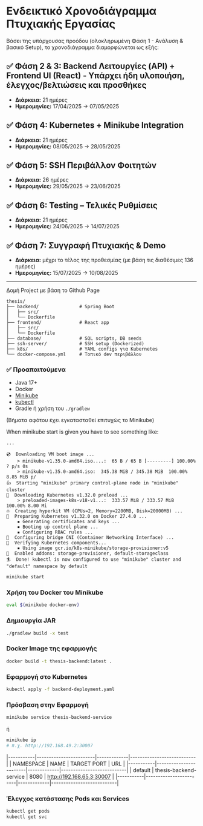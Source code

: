 # Ενδεικτικό Χρονοδιάγραμμα Πτυχιακής Εργασίας

Βάσει της υπάρχουσας προόδου (ολοκληρωμένη Φάση 1 - Ανάλυση & βασικό Setup), το χρονοδιάγραμμα διαμορφώνεται ως εξής:

## ✅ Φάση 2 & 3: Backend Λειτουργίες (API) + Frontend UI (React) - Υπάρχει ήδη υλοποιήση, έλεγχος/βελτιώσεις και προσθήκες
- **Διάρκεια:** 21 ημέρες
- **Ημερομηνίες:** 17/04/2025 → 07/05/2025

## ✅ Φάση 4: Kubernetes + Minikube Integration
- **Διάρκεια:** 21 ημέρες
- **Ημερομηνίες:** 08/05/2025 → 28/05/2025

## ✅ Φάση 5: SSH Περιβάλλον Φοιτητών
- **Διάρκεια:** 26 ημέρες
- **Ημερομηνίες:** 29/05/2025 → 23/06/2025

## ✅ Φάση 6: Testing – Τελικές Ρυθμίσεις
- **Διάρκεια:** 21 ημέρες
- **Ημερομηνίες:** 24/06/2025 → 14/07/2025

## ✅ Φάση 7: Συγγραφή Πτυχιακής & Demo
- **Διάρκεια:** μέχρι το τέλος της προθεσμίας (με βάση τις διαθέσιμες 136 ημέρες)
- **Ημερομηνίες:** 15/07/2025 →  10/08/2025

---

Δομή Project με βάση το Github Page
```
thesis/
├── backend/               # Spring Boot
│   ├── src/
│   └── Dockerfile
├── frontend/              # React app
│   ├── src/
│   └── Dockerfile
├── database/              # SQL scripts, DB seeds
├── ssh-server/            # SSH setup (Dockerized)
├── k8s/                   # YAML configs για Kubernetes
└── docker-compose.yml     # Τοπικό dev περιβάλλον
```

### ✅ Προαπαιτούμενα

- Java 17+
- Docker
- [Minikube](https://minikube.sigs.k8s.io/docs/start/)
- [kubectl](https://kubernetes.io/docs/tasks/tools/)
- Gradle ή χρήση του `./gradlew`
  
(Βήματα αφότου έχει εγκατασταθεί επιτυχώς το Minikube)

When minikube start is given you have to see something like:
```
... 

💿  Downloading VM boot image ...
    > minikube-v1.35.0-amd64.iso....:  65 B / 65 B [---------] 100.00% ? p/s 0s
    > minikube-v1.35.0-amd64.iso:  345.38 MiB / 345.38 MiB  100.00% 8.85 MiB p/
👍  Starting "minikube" primary control-plane node in "minikube" cluster
💾  Downloading Kubernetes v1.32.0 preload ...
    > preloaded-images-k8s-v18-v1...:  333.57 MiB / 333.57 MiB  100.00% 8.00 Mi
🔥  Creating hyperkit VM (CPUs=2, Memory=2200MB, Disk=20000MB) ...
🐳  Preparing Kubernetes v1.32.0 on Docker 27.4.0 ...
    ▪ Generating certificates and keys ...
    ▪ Booting up control plane ...
    ▪ Configuring RBAC rules ...
🔗  Configuring bridge CNI (Container Networking Interface) ...
🔎  Verifying Kubernetes components...
    ▪ Using image gcr.io/k8s-minikube/storage-provisioner:v5
🌟  Enabled addons: storage-provisioner, default-storageclass
🏄  Done! kubectl is now configured to use "minikube" cluster and "default" namespace by default
```

```bash  
minikube start 
```

### Χρήση του Docker του Minikube
```bash
eval $(minikube docker-env)
```

### Δημιουργία JAR
```bash
./gradlew build -x test
```

### Docker Image της εφαρμογής
```bash
docker build -t thesis-backend:latest .
```

### Εφαρμογή στο Kubernetes
```bash
kubectl apply -f backend-deployment.yaml
```

### Πρόσβαση στην Εφαρμογή
```bash
minikube service thesis-backend-service
```
ή 
```bash
minikube ip
# π.χ. http://192.168.49.2:30007
```

|-----------|------------------------|-------------|---------------------------|
| NAMESPACE |          NAME          | TARGET PORT |            URL            |
|-----------|------------------------|-------------|---------------------------|
| default   | thesis-backend-service |        8080 | http://192.168.65.3:30007 |
|-----------|------------------------|-------------|---------------------------|

### Έλεγχος κατάστασης Pods και Services
```bash
kubectl get pods
kubectl get svc
```
